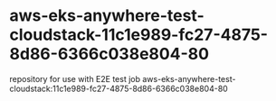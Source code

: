 # aws-eks-anywhere-test-cloudstack-11c1e989-fc27-4875-8d86-6366c038e804-80
repository for use with E2E test job aws-eks-anywhere-test-cloudstack:11c1e989-fc27-4875-8d86-6366c038e804-80
